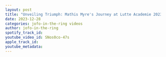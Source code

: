 ```yaml
---
layout: post
title: "Unveiling Triumph: Mathis Myre's Journey at Lutte Academie 2023 and the Quest fo Glory!"
date: 2023-12-28
categories: jofo-in-the-ring videos
author: jofo-in-the-ring
spotify_track_id: 
youtube_video_id: SNos0co-47s
apple_track_id: 
youtube_metadata: 
---
```

